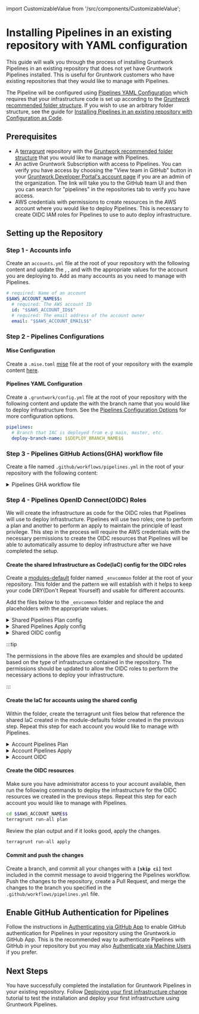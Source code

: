 import CustomizableValue from '/src/components/CustomizableValue';

# Installing Pipelines in an existing repository with YAML configuration

This guide will walk you through the process of installing Gruntwork Pipelines in an existing repository that does not yet have Gruntwork Pipelines installed. This is useful for Gruntwork customers who have existing repositories that they would like to manage with Pipelines.

The Pipeline will be configured using [Pipelines YAML Configuration](/2.0/reference/pipelines/configurations#pipelines-configuration-options) which requires that your infrastructure code is set up according to the [Gruntwork recommended folder structure](/2.0/docs/overview/concepts/infrastructure-live/#suggested-folder-hierarchy). If you wish to use an arbitrary folder structure, see the guide for [Installing Pipelines in an existing repository with Configuration as Code](/2.0/docs/pipelines/installation/addingexistingrepo).


## Prerequisites

- A [terragrunt](https://terragrunt.gruntwork.io/) repository with the [Gruntwork recommended folder structure](/2.0/docs/overview/concepts/infrastructure-live/#suggested-folder-hierarchy) that you would like to manage with Pipelines.
- An active Gruntwork Subscription with access to Pipelines. You can verify you have access by choosing the "View team in GitHub" button in your [Gruntwork Developer Portal's account page](https://app.gruntwork.io/account) if you are an admin of the organization. The link will take you to the GitHub team UI and then you can search for "pipelines" in the repositories tab to verify you have access.
- AWS credentials with permissions to create resources in the AWS account where you would like to deploy Pipelines. This is necessary to create OIDC IAM roles for Pipelines to use to auto deploy infrastructure.


## Setting up the Repository

### Step 1 - Accounts info

Create an `accounts.yml` file at the root of your repository with the following content and update the <CustomizableValue id="AWS_ACCOUNT_NAME" />, <CustomizableValue id="AWS_ACCOUNT_ID" />, and <CustomizableValue id="AWS_ACCOUNT_EMAIL" /> with the appropriate values for the account you are deploying to. Add as many accounts as you need to manage with Pipelines.

```yaml title="accounts.yml"
# required: Name of an account
$$AWS_ACCOUNT_NAME$$:
  # required: The AWS account ID
  id: "$$AWS_ACCOUNT_ID$$"
  # required: The email address of the account owner
  email: "$$AWS_ACCOUNT_EMAIL$$"

```

### Step 2 - Pipelines Configurations

#### Mise Configuration

Create a `.mise.toml` [mise](https://github.com/jdx/mise) file at the root of your repository with the example content [here](/2.0/reference/pipelines/configurations#example-mise-configuration).

#### Pipelines YAML Configuration

Create a `.gruntwork/config.yml` file at the root of your repository with the following content and update the <CustomizableValue id="DEPLOY_BRANCH_NAME" /> with the branch name that you would like to deploy infrastructure from. See the [Pipelines Configuration Options](/2.0/reference/pipelines/configurations#pipelines-configuration-options) for more configuration options.

```yaml title=".gruntwork/config.yml"
pipelines:
  # Branch that IAC is deployed from e.g main, master, etc.
  deploy-branch-name: $$DEPLOY_BRANCH_NAME$$
```


### Step 3 - Pipelines GitHub Actions(GHA) workflow file

Create a file named `.github/workflows/pipelines.yml` in the root of your repository with the following content:

<details>
<summary>Pipelines GHA workflow file</summary>

```yaml title=".github/workflows/pipelines.yml"
######################################################################################################################
# INFRASTRUCTURE CI/CD CONFIGURATION
#
# This configures GitHub Actions to implement a CI/CD pipeline for infrastructure code.
#
# The following pipeline is implemented in this configuration:
#
# - For any commit on any branch, detect all the terragrunt modules that changed between the `HEAD` of the branch and
#  `main` and run `terragrunt plan` on each of those modules.
# - For commits to `main`: Run `terragrunt apply` on each of the updated modules.
#
######################################################################################################################

name: Pipelines
run-name: "[GWP]: ${{ github.event.commits[0].message || github.event.pull_request.title || 'No commit message' }}"
on:
  push:
    branches:
      - $$DEPLOY_BRANCH_NAME$$
    paths-ignore:
      # Workflow does not run only if ALL filepaths match the pattern. See https://docs.github.com/en/actions/using-workflows/workflow-syntax-for-github-actions#example-excluding-paths
      - ".github/**"
  pull_request:
    types:
      - opened
      - synchronize
      - reopened

# Permissions to assume roles and create pull requests
permissions:
  id-token: write

jobs:
  GruntworkPipelines:
    # https://github.com/gruntwork-io/pipelines-workflows/blob/v3/.github/workflows/pipelines.yml
    uses: gruntwork-io/pipelines-workflows/.github/workflows/pipelines.yml@v3
    secrets:
      PIPELINES_READ_TOKEN: ${{ secrets.PIPELINES_READ_TOKEN }}
      INFRA_ROOT_WRITE_TOKEN: ${{ secrets.INFRA_ROOT_WRITE_TOKEN }}
      ORG_REPO_ADMIN_TOKEN: ${{ secrets.ORG_REPO_ADMIN_TOKEN }}

  PipelinesPassed:
    needs: GruntworkPipelines
    if: always()
    runs-on: ubuntu-latest
    steps:
      - run: |
          echo "::debug::RESULT: $RESULT"
          if [[ $RESULT = "success" ]]; then
            echo "GruntworkPipelines completed successfully!"
          else
            echo "GruntworkPipelines failed!"
            exit 1
          fi
        env:
          RESULT: ${{ needs.GruntworkPipelines.result }}
```

</details>

### Step 4 - Pipelines OpenID Connect(OIDC) Roles

We will create the infrastructure as code for the OIDC roles that Pipelines will use to deploy infrastructure. Pipelines will use two roles; one to perform a plan and another to perform an apply to maintain the principle of least privilege. This step in the process will require the AWS credentials with the necessary permissions to create the OIDC resources that Pipelines will be able to automatically assume to deploy infrastructure after we have completed the setup.

#### Create the shared Infrastructure as Code(IaC) config for the OIDC roles

Create a [modules-default](/2.0/docs/library/concepts/module-defaults) folder named `_envcommon` folder at the root of your repository. This folder and the pattern we will establish with it helps to keep your code DRY(Don't Repeat Yourself) and usable for different accounts.

Add the files below to the `_envcommon` folder and replace the <CustomizableValue id="GITHUB_ORG" /> and <CustomizableValue id="INFRASTRUCTURE_REPO_NAME" /> placeholders with the appropriate values.

<details>
<summary>Shared Pipelines Plan config</summary>


```hcl title="_envcommon/landingzone/root-pipelines-plan-role.hcl"
locals {
  # Automatically load account-level variables
  account_vars         = read_terragrunt_config(find_in_parent_folders("account.hcl"))
  state_bucket_pattern = local.account_vars.locals.state_bucket_pattern
}

inputs = {
  allowed_sources_condition_operator = "StringLike"

  allowed_sources = {
    "$$GITHUB_ORG$$/$$INFRASTRUCTURE_REPO_NAME$$" : ["*"]
  }

  # Policy for OIDC role assumed from GitHub in the "$$GITHUB_ORG$$/$$INFRASTRUCTURE_REPO_NAME$$" repo
  custom_iam_policy_name = "root-pipelines-plan-oidc-policy"
  iam_role_name          = "root-pipelines-plan"

  # This 'root-pipelines-plan' GitHub OIDC IAM role is used by this infra-live repo, via Pipelines, to plan
  # changes to accounts. These permissions should be updated as necessary based on the type of infrastructure
  # contained in this infrastructure live repo.
  iam_policy = {
    "RDSReadOnlyAccess" = {
      effect = "Allow"
      actions = [
        "rds:Describe*",
        "rds:List*",
        "rds:Download*",
      ]
      resources = ["*"]
    }
    "CloudWatchEventsReadOnlyAccess" = {
      effect    = "Allow"
      actions   = ["events:Describe*", "events:List*"]
      resources = ["*"]
    }
    ECSReadOnlyAccess = {
      effect = "Allow"
      actions = [
        "ecs:Describe*",
        "ecs:List*",
      ]
      resources = ["*"]
    }
    "ACMReadOnlyAccess" = {
      effect = "Allow"
      actions = [
        "acm:DescribeCertificate",
        "acm:ListCertificates",
        "acm:GetCertificate",
        "acm:ListTagsForCertificate",
      ]
      resources = ["*"]
    }
    AutoScalingReadOnlyAccess = {
      effect    = "Allow"
      actions   = ["autoscaling:Describe*"]
      resources = ["*"]
    }
    "CloudTrailReadOnlyAccess" = {
      effect = "Allow"
      actions = [
        "cloudtrail:Describe*",
        "cloudtrail:List*",
        "cloudtrail:Get*",
      ]
      resources = ["*"]
    }
    "CloudWatchReadOnlyAccess" = {
      effect    = "Allow"
      actions   = ["cloudwatch:Describe*", "cloudwatch:List*"]
      resources = ["*"]
    }
    "CloudWatchLogsReadOnlyAccess" = {
      effect = "Allow"
      actions = [
        "logs:Get*",
        "logs:Describe*",
        "logs:List*",
        "logs:Filter*",
      ]
      resources = ["*"]
    }
    "ConfigReadOnlyAccess" = {
      effect = "Allow"
      actions = [
        "config:Get*",
        "config:Describe*",
        "config:List*",
        "config:Select*",
        "config:BatchGetResourceConfig",
      ]
      resources = ["*"]
    }
    "EC2ServiceReadOnlyAccess" = {
      effect = "Allow"
      actions = [
        "ec2:Describe*",
        "ec2:Get*",
      ]
      resources = ["*"]
    }
    "ECRReadOnlyAccess" = {
      effect = "Allow"
      actions = [
        "ecr:BatchGet*",
        "ecr:Describe*",
        "ecr:Get*",
        "ecr:List*",
      ]
      resources = ["*"]
    }
    "ELBReadOnlyAccess" = {
      effect    = "Allow"
      actions   = ["elasticloadbalancing:Describe*"]
      resources = ["*"]
    }
    "GuardDutyReadOnlyAccess" = {
      effect = "Allow"
      actions = [
        "guardduty:Get*",
        "guardduty:List*",
      ]
      resources = ["*"]
    }
    "IAMReadOnlyAccess" = {
      effect = "Allow"
      actions = [
        "iam:Get*",
        "iam:List*",
        "iam:PassRole*",
      ]
      resources = ["*"]
    }
    "IAMAccessAnalyzerReadOnlyAccess" = {
      effect = "Allow"
      actions = [
        "access-analyzer:List*",
        "access-analyzer:Get*",
        "access-analyzer:ValidatePolicy",
      ]
      resources = ["*"]
    }
    "KMSReadOnlyAccess" = {
      effect = "Allow"
      actions = [
        "kms:Describe*",
        "kms:Get*",
        "kms:List*",
      ]
      resources = ["*"]
    }
    "LambdaReadOnlyAccess" = {
      effect = "Allow"
      actions = [
        "lambda:Get*",
        "lambda:List*",
      ]
      resources = ["*"]
    }
    "Route53ReadOnlyAccess" = {
      effect = "Allow"
      actions = [
        "route53:Get*",
        "route53:List*",
        "route53:Test*",
        "route53domains:Check*",
        "route53domains:Get*",
        "route53domains:List*",
        "route53domains:View*",
        "route53resolver:Get*",
        "route53resolver:List*",
      ]
      resources = ["*"]
    }
    "S3ReadOnlyAccess" = {
      effect = "Allow"
      actions = [
        "s3:Get*",
        "s3:List*",
      ]
      resources = ["*"]
    }
    "SecretsManagerReadOnlyAccess" = {
      effect = "Allow"
      actions = [
        "secretsmanager:Get*",
        "secretsmanager:List*",
        "secretsmanager:Describe*",
      ]
      resources = ["*"]
    }
    "SNSReadOnlyAccess" = {
      effect = "Allow"
      actions = [
        "sns:Get*",
        "sns:List*",
        "sns:Check*",
      ]
      resources = ["*"]
    }
    "SQSReadOnlyAccess" = {
      effect = "Allow"
      actions = [
        "sqs:Get*",
        "sqs:List*",
      ]
      resources = ["*"]
    }
    "DynamoDBLocksTableAccess" = {
      effect = "Allow"
      actions = [
        "dynamodb:*",
      ]
      resources = ["arn:aws:dynamodb:*:*:table/terraform-locks"]
    }
    "S3StateBucketAccess" = {
      effect = "Allow"
      actions = [
        "s3:*",
      ]
      resources = [
        "arn:aws:s3:::${local.state_bucket_pattern}",
        "arn:aws:s3:::${local.state_bucket_pattern}/*",
      ]
    }
    "SecurityHubDeployAccess" = {
      resources = ["*"]
      actions = [
        "securityhub:Get*",
        "securityhub:Describe*",
        "securityhub:List*"
      ]
      effect = "Allow"
    }
    "MacieDeployAccess" = {
      resources = ["*"]
      actions = [
        "macie2:Get*",
        "macie2:Describe*",
        "macie2:List*"
      ]
      effect = "Allow"
    }
    "ServiceQuotaAccess" = {
      resources = ["*"]
      actions = [
        "servicequotas:Get*",
        "servicequotas:List*"
      ]
      effect = "Allow"
    }
    "ApplicationAutoScalingAccess" = {
      resources = ["*"]
      actions = [
        "application-autoscaling:Describe*",
        "application-autoscaling:List*"
      ]
      effect = "Allow"
    }
    "ApiGatewayAccess" = {
      resources = ["*"]
      actions   = ["apigateway:Get*"]
      effect    = "Allow"
    }
  }
}
```


</details>

<details>
<summary>Shared Pipelines Apply config</summary>


```hcl title="_envcommon/landingzone/root-pipelines-apply-role.hcl"
inputs = {
  allowed_sources = {
    "$$GITHUB_ORG$$/$$INFRASTRUCTURE_REPO_NAME$$" : ["main"]
  }

  # Policy for OIDC role assumed from GitHub in the "$$GITHUB_ORG$$/$$INFRASTRUCTURE_REPO_NAME$$" repo
  custom_iam_policy_name = "root-pipelines-apply-oidc-policy"
  iam_role_name          = "root-pipelines-apply"

  # This 'root-pipelines-apply' GitHub OIDC IAM role is used by this infra-live repo, via Pipelines, to deploy
  # changes to accounts. These permissions should be updated as necessary based on the type of infrastructure
  # contained in the central infra-live repo.
  iam_policy = {
    "IamPassRole" = {
      resources = ["*"]
      actions   = ["iam:*"]
      effect    = "Allow"
    }
    "IamCreateRole" = {
      resources = [
        "arn:aws:iam::*:role/aws-service-role/orgsdatasync.servicecatalog.amazonaws.com/AWSServiceRoleForServiceCatalogOrgsDataSync"
      ]
      actions = ["iam:CreateServiceLinkedRole"]
      effect  = "Allow"
    }
    "S3BucketAccess" = {
      resources = ["*"]
      actions   = ["s3:*"]
      effect    = "Allow"
    }
    "DynamoDBLocksTableAccess" = {
      resources = ["arn:aws:dynamodb:*:*:table/terraform-locks"]
      actions   = ["dynamodb:*"]
      effect    = "Allow"
    }
    "OrganizationsDeployAccess" = {
      resources = ["*"]
      actions   = ["organizations:*"]
      effect    = "Allow"
    }
    "ControlTowerDeployAccess" = {
      resources = ["*"]
      actions   = ["controltower:*"]
      effect    = "Allow"
    }
    "IdentityCenterDeployAccess" = {
      resources = ["*"]
      actions   = ["sso:*", "ds:*", "sso-directory:*"]
      effect    = "Allow"
    }
    "ECSDeployAccess" = {
      resources = ["*"]
      actions   = ["ecs:*"]
      effect    = "Allow"
    }
    "ACMDeployAccess" = {
      resources = ["*"]
      actions   = ["acm:*"]
      effect    = "Allow"
    }
    "AutoScalingDeployAccess" = {
      resources = ["*"]
      actions   = ["autoscaling:*"]
      effect    = "Allow"
    }
    "CloudTrailDeployAccess" = {
      resources = ["*"]
      actions   = ["cloudtrail:*"]
      effect    = "Allow"
    }
    "CloudWatchDeployAccess" = {
      resources = ["*"]
      actions   = ["cloudwatch:*", "logs:*"]
      effect    = "Allow"
    }
    "CloudFrontDeployAccess" = {
      resources = ["*"]
      actions   = ["cloudfront:*"]
      effect    = "Allow"
    }
    "ConfigDeployAccess" = {
      resources = ["*"]
      actions   = ["config:*"]
      effect    = "Allow"
    }
    "EC2DeployAccess" = {
      resources = ["*"]
      actions   = ["ec2:*"]
      effect    = "Allow"
    }
    "ECRDeployAccess" = {
      resources = ["*"]
      actions   = ["ecr:*"]
      effect    = "Allow"
    }
    "ELBDeployAccess" = {
      resources = ["*"]
      actions   = ["elasticloadbalancing:*"]
      effect    = "Allow"
    }
    "GuardDutyDeployAccess" = {
      resources = ["*"]
      actions   = ["guardduty:*"]
      effect    = "Allow"
    }
    "IAMDeployAccess" = {
      resources = ["*"]
      actions   = ["iam:*", "access-analyzer:*"]
      effect    = "Allow"
    }
    "KMSDeployAccess" = {
      resources = ["*"]
      actions   = ["kms:*"]
      effect    = "Allow"
    }
    "LambdaDeployAccess" = {
      resources = ["*"]
      actions   = ["lambda:*"]
      effect    = "Allow"
    }
    "Route53DeployAccess" = {
      resources = ["*"]
      actions   = ["route53:*", "route53domains:*", "route53resolver:*"]
      effect    = "Allow"
    }
    "SecretsManagerDeployAccess" = {
      resources = ["*"]
      actions   = ["secretsmanager:*"]
      effect    = "Allow"
    }
    "SNSDeployAccess" = {
      resources = ["*"]
      actions   = ["sns:*"]
      effect    = "Allow"
    }
    "SQSDeployAccess" = {
      resources = ["*"]
      actions   = ["sqs:*"]
      effect    = "Allow"
    }
    "SecurityHubDeployAccess" = {
      resources = ["*"]
      actions   = ["securityhub:*"]
      effect    = "Allow"
    }
    "MacieDeployAccess" = {
      resources = ["*"]
      actions   = ["macie2:*"]
      effect    = "Allow"
    }
    "ServiceQuotaDeployAccess" = {
      resources = ["*"]
      actions   = ["servicequotas:*"]
      effect    = "Allow"
    }
    "EKSAccess" = {
      resources = ["*"]
      actions   = ["eks:*"]
      effect    = "Allow"
    }
    "EventBridgeAccess" = {
      resources = ["*"]
      actions   = ["events:*"]
      effect    = "Allow"
    }
    "ApplicationAutoScalingAccess" = {
      resources = ["*"]
      actions   = ["application-autoscaling:*"]
      effect    = "Allow"
    }
    "ApiGatewayAccess" = {
      resources = ["*"]
      actions   = ["apigateway:*"]
      effect    = "Allow"
    }
  }
}
```


</details>

<details>
<summary>Shared OIDC config</summary>

```hcl title="_envcommon/landingzone/github-actions-openid-connect-provider.hcl"
inputs = {
  allowed_organizations = [
    "$$GITHUB_ORG$$",
  ]
}
```


</details>


:::tip

The permissions in the above files are examples and should be updated based on the type of infrastructure contained in the repository. The permissions should be updated to allow the OIDC roles to perform the necessary actions to deploy your infrastructure.

:::

#### Create the IaC for accounts using the shared config

Within the <CustomizableValue id="AWS_ACCOUNT_NAME" /> folder, create the terragrunt unit files below that reference the shared IaC created in the module-defaults folder created in the previous step. Repeat this step for each account you would like to manage with Pipelines.

<details>
<summary>Account Pipelines Plan</summary>

```hcl title="$$AWS_ACCOUNT_NAME$$/_global/root-pipelines-plan-role.hcl"
terraform {
  source = "git@github.com:gruntwork-io/terraform-aws-security.git//modules/github-actions-iam-role?ref=v0.70.2"
}

# Include the root `terragrunt.hcl` configuration, which has settings common across all environments & components.
include "root" {
  path = find_in_parent_folders()
}

# Include the component configuration, which has settings that are common for the component across all environments
include "envcommon" {
  path = "${dirname(find_in_parent_folders("common.hcl"))}/_envcommon/landingzone/root-pipelines-plan-role.hcl"
}

# The OIDC IAM roles for GitHub actions require a provisioned IAM OpenID Connect Provider for each account.
# The underlying module used in envcommon can create the OIDC provider. Since we have multiple OIDC roles, we use a
# dedicated module and all roles depend on its output
dependency "github-actions-openid-connect-provider" {
  config_path = "../github-actions-openid-connect-provider"

  # Configure mock outputs for the `validate` command that are returned when there are no outputs available (e.g the
  # module hasn't been applied yet.
  mock_outputs_allowed_terraform_commands = ["validate", "plan"]
  mock_outputs_merge_strategy_with_state  = "shallow"
  mock_outputs = {
    arn = "known_after_apply"
    url = "token.actions.githubusercontent.com"
  }
}

inputs = {
  github_actions_openid_connect_provider_arn = dependency.github-actions-openid-connect-provider.outputs.arn
  github_actions_openid_connect_provider_url = dependency.github-actions-openid-connect-provider.outputs.url
}
```

</details>

<details>
<summary>Account Pipelines Apply</summary>

```hcl title="$$AWS_ACCOUNT_NAME$$/_global/root-pipelines-apply-role.hcl"
terraform {
  source = "git@github.com:gruntwork-io/terraform-aws-security.git//modules/github-actions-iam-role?ref=v0.70.2"
}

# Include the root `terragrunt.hcl` configuration, which has settings common across all environments & components.
include "root" {
  path = find_in_parent_folders()
}

# Include the component configuration, which has settings that are common for the component across all environments
include "envcommon" {
  path = "${dirname(find_in_parent_folders("common.hcl"))}/_envcommon/landingzone/root-pipelines-apply-role.hcl"
}

# The OIDC IAM roles for GitHub actions require a provisioned IAM OpenID Connect Provider for each account.
# The underlying module used in envcommon can create the OIDC provider. Since we have multiple OIDC roles, we use a
# dedicated module and all roles depend on its output
dependency "github-actions-openid-connect-provider" {
  config_path = "../github-actions-openid-connect-provider"

  # Configure mock outputs for the `validate` command that are returned when there are no outputs available (e.g the
  # module hasn't been applied yet.
  mock_outputs_allowed_terraform_commands = ["validate", "plan"]
  mock_outputs_merge_strategy_with_state  = "shallow"
  mock_outputs = {
    arn = "known_after_apply"
    url = "token.actions.githubusercontent.com"
  }
}

inputs = {
  github_actions_openid_connect_provider_arn = dependency.github-actions-openid-connect-provider.outputs.arn
  github_actions_openid_connect_provider_url = dependency.github-actions-openid-connect-provider.outputs.url
}
```

</details>

<details>
<summary>Account OIDC</summary>

```hcl title="$$AWS_ACCOUNT_NAME$$/_global/github-actions-openid-connect-provider.hcl"
terraform {
  source = "git@github.com:gruntwork-io/terraform-aws-security.git//modules/github-actions-openid-connect-provider?ref=v0.73.0"
}

# Include the root `terragrunt.hcl` configuration, which has settings common across all environments & components.
include "root" {
  path = find_in_parent_folders()
}

# Include the component configuration, which has settings that are common for the component across all environments
include "envcommon" {
  path = "${dirname(find_in_parent_folders())}/_envcommon/landingzone/github-actions-openid-connect-provider.hcl"
}
```

</details>


#### Create the OIDC resources

Make sure you have administrator access to your account available, then run the following commands to deploy the infrastructure for the OIDC resources we created in the previous steps. Repeat this step for each account you would like to manage with Pipelines.


  ```bash
  cd $$AWS_ACCOUNT_NAME$$
  terragrunt run-all plan
  ```

Review the plan output and if it looks good, apply the changes.


  ```bash
  terragrunt run-all apply
  ```

#### Commit and push the changes

Create a branch, and commit all your changes with a **`[skip ci]`** text included in the commit message to avoid triggering the Pipelines workflow. Push the changes to the repository, create a Pull Request, and merge the changes to the <CustomizableValue id="DEPLOY_BRANCH_NAME" /> branch you specified in the `.github/workflows/pipelines.yml` file.


## Enable GitHub Authentication for Pipelines

Follow the instructions in [Authenticating via GitHub App](/2.0/docs/pipelines/installation/viagithubapp) to enable GitHub authentication for Pipelines in your repository using the Gruntwork.io GitHub App. This is the recommended way to authenticate Pipelines with GitHub in your repository but you may also [Authenticate via Machine Users](/2.0/docs/pipelines/installation/viamachineusers) if you prefer.

## Next Steps

You have successfully completed the installation for Gruntwork Pipelines in your existing repository. Follow [Deploying your first infrastructure change](/2.0/docs/pipelines/tutorials/deploying-your-first-infrastructure-change) tutorial to test the installation and deploy your first infrastructure using Gruntwork Pipelines.

